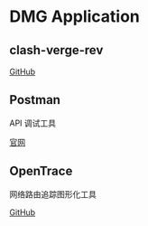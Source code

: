 # DMG Application

## clash-verge-rev

[GitHub](https://github.com/clash-verge-rev/clash-verge-rev)

## Postman

API 调试工具

[官网](https://www.postman.com/downloads/canary)


## OpenTrace

网络路由追踪图形化工具

[GitHub](https://github.com/Archeb/opentrace)
